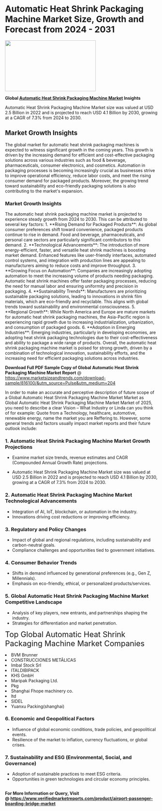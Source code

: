 <H1>Automatic Heat Shrink Packaging Machine Market Size, Growth and Forecast from 2024 - 2031</H1><img class="aligncenter size-medium wp-image-584254" src="https://thirdeyenews.in/wp-content/uploads/2024/09/Global-Market-Research-300x168.jpeg" alt="" width="300" height="168" /><p><strong>Global&nbsp;<a href="https://www.marketsizeandtrends.com/download-sample/816100/&amp;utm_source=Pulse&amp;utm_medium=204">Automatic Heat Shrink Packaging Machine Market</a> Insights</strong></p><p>Automatic Heat Shrink Packaging Machine Market size was valued at USD 2.5 Billion in 2022 and is projected to reach USD 4.1 Billion by 2030, growing at a CAGR of 7.3% from 2024 to 2030.</p><p><h2>Market Growth Insights</h2> The global market for automatic heat shrink packaging machines is expected to witness significant growth in the coming years. This growth is driven by the increasing demand for efficient and cost-effective packaging solutions across various industries such as food & beverage, pharmaceuticals, consumer electronics, and cosmetics. Automation in packaging processes is becoming increasingly crucial as businesses strive to improve operational efficiency, reduce labor costs, and meet the rising consumer demand for packaged products. Moreover, the growing trend toward sustainability and eco-friendly packaging solutions is also contributing to the market's expansion. <h3>Market Growth Insights</h3> The automatic heat shrink packaging machine market is projected to experience steady growth from 2024 to 2030. This can be attributed to several key factors: 1. **Rising Demand for Packaged Products**: As global consumer preferences shift toward convenience, packaged products continue to rise in demand. Food and beverage, pharmaceuticals, and personal care sectors are particularly significant contributors to this demand. 2. **Technological Advancements**: The introduction of more energy-efficient, faster, and versatile heat shrink machines is boosting market demand. Enhanced features like user-friendly interfaces, automated control systems, and integration with production lines are appealing to manufacturers aiming to reduce costs and improve throughput. 3. **Growing Focus on Automation**: Companies are increasingly adopting automation to meet the increasing volume of products needing packaging. Automatic heat shrink machines offer faster packaging processes, reducing the need for manual labor and ensuring uniformity and precision in packaging. 4. **Sustainability Trends**: Manufacturers are prioritizing sustainable packaging solutions, leading to innovations in shrink film materials, which are eco-friendly and recyclable. This aligns with global trends toward sustainability and environmental consciousness. 5. **Regional Growth**: While North America and Europe are mature markets for automatic heat shrink packaging machines, the Asia-Pacific region is experiencing rapid growth due to increasing industrialization, urbanization, and consumption of packaged goods. 6. **Adoption in Emerging Industries**: Emerging industries, particularly in developing economies, are adopting heat shrink packaging technologies due to their cost-effectiveness and ability to package a wide range of products. Overall, the automatic heat shrink packaging machine market is poised for strong growth, driven by a combination of technological innovation, sustainability efforts, and the increasing need for efficient packaging solutions across industries. </p><p><span class=""><strong>Download Full PDF Sample Copy of Global Automatic Heat Shrink Packaging Machine Market Report</strong> @ <a href="https://www.marketsizeandtrends.com/download-sample/816100/&amp;utm_source=Pulse&amp;utm_medium=204" target="_blank">https://www.marketsizeandtrends.com/download-sample/816100/&amp;utm_source=Pulse&amp;utm_medium=204</a></span></p><p>In order to make an accurate and perceptive description of future scope of a Global&nbsp;Automatic Heat Shrink Packaging Machine Market Market as Global&nbsp;Automatic Heat Shrink Packaging Machine Market Market of 2025, you need to describe a clear Vision &ndash; What Industry or Linda can you think of for example: Quote from a Technology, healthcare, automotive, renewable energy, name the market you are Reffering to. However, some general trends and factors usually impact market reports and their future outlook include:</p><h3>1.&nbsp;<strong>Automatic Heat Shrink Packaging Machine Market Growth Projections</strong></h3><ul><li>Examine market size trends, revenue estimates and CAGR (Compounded Annual Growth Rate) projections.</li><li><p>Automatic Heat Shrink Packaging Machine Market size was valued at USD 2.5 Billion in 2022 and is projected to reach USD 4.1 Billion by 2030, growing at a CAGR of 7.3% from 2024 to 2030.</p></li></ul><h3>2.&nbsp;<strong>Automatic Heat Shrink Packaging Machine Market Technological Advancements</strong></h3><ul><li>Integration of AI, IoT, blockchain, or automation in the industry.</li><li>Innovations driving cost reductions or improving efficiency.</li></ul><h3>3.&nbsp;<strong>Regulatory and Policy Changes</strong></h3><ul><li>Impact of global and regional regulations, including sustainability and carbon-neutral goals.</li><li>Compliance challenges and opportunities tied to government initiatives.</li></ul><h3>4.&nbsp;<strong>Consumer Behavior Trends</strong></h3><ul><li>Shifts in demand influenced by generational preferences (e.g., Gen Z, Millennials).</li><li>Emphasis on eco-friendly, ethical, or personalized products/services.</li></ul><h3>5.&nbsp;<strong>Global Automatic Heat Shrink Packaging Machine Market Competitive Landscape</strong></h3><ul><li>Analysis of key players, new entrants, and partnerships shaping the industry.</li><li>Strategies for differentiation and market penetration.</li></ul><p data-pm-slice="1 1 []"><span style="color: inherit; font-family: inherit; font-size: 25px;">Top Global Automatic Heat Shrink Packaging Machine Market Companies</span></p><div class="" data-test-id=""><p><li>BVM Brunner</li><li> CONSTRUCCIONES METÃLICAS</li><li> Imbal Stock Srl</li><li> ITALDIBIPACK</li><li> KHS GmbH</li><li> Maripak Packaging Ltd.</li><li> Pkg</li><li> Shanghai Fhope machinery co.</li><li>ltd</li><li> SIDEL</li><li> Yuanxu Packing(shanghai)</li></p></div><h3>6.&nbsp;<strong>Economic and Geopolitical Factors</strong></h3><ul><li>Influence of global economic conditions, trade policies, and geopolitical events.</li><li>Resilience of the market to inflation, currency fluctuations, or global crises.</li></ul><h3>7.&nbsp;<strong>Sustainability and ESG (Environmental, Social, and Governance)</strong></h3><ul><li>Adoption of sustainable practices to meet ESG criteria.</li><li>Opportunities in green technologies and circular economy principles.</li></ul><h2><strong style="font-size: 14px;">For More Information or Query, Visit @&nbsp;</strong><a style="background-color: #ffffff; font-size: 14px;" href="https://www.marketsizeandtrends.com/report/automatic-heat-shrink-packaging-machine-market/" target="_blank">https://www.verifiedmarketreports.com/product/airport-passenger-boarding-bridge-market</a></h2>
